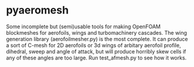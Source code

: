 # pyaeromesh
Some incomplete but (semi)usable tools for making OpenFOAM blockmeshes for aerofoils, wings and turbomachinery cascades.
The wing generation library (aerofoilmesher.py) is the most complete.
It can produce a sort of C-mesh for 2D aerofoils or 3d wings of arbitary aerofoil profile, dihedral, sweep and angle of attack,
but will produce horribly skew cells if any of these angles are too large.
Run test_afmesh.py to see how it works. 

